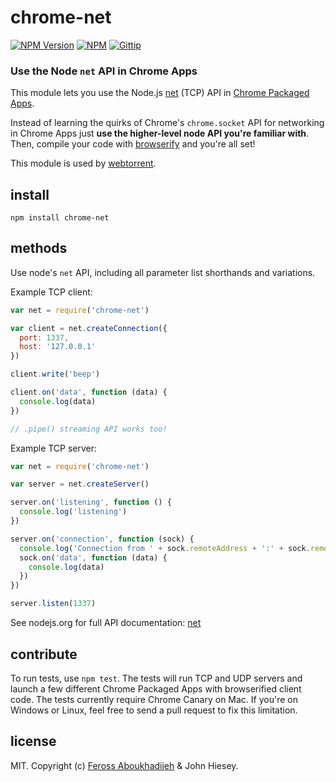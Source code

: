 # chrome-net
[![NPM Version](http://img.shields.io/npm/v/chrome-net.svg)](https://npmjs.org/package/chrome-net)
[![NPM](http://img.shields.io/npm/dm/chrome-net.svg)](https://npmjs.org/package/chrome-net)
[![Gittip](http://img.shields.io/gittip/feross.svg)](https://www.gittip.com/feross/)

### Use the Node `net` API in Chrome Apps

This module lets you use the Node.js [net](http://nodejs.org/api/net.html) (TCP) API in [Chrome Packaged Apps](http://developer.chrome.com/apps/about_apps.html).

Instead of learning the quirks of Chrome's `chrome.socket` API for networking in Chrome Apps just **use the higher-level node API you're familiar with**. Then, compile your code with [browserify](https://github.com/substack/node-browserify) and you're all set!

This module is used by [webtorrent](https://github.com/feross/webtorrent).

## install

```
npm install chrome-net
```

## methods

Use node's `net` API, including all parameter list shorthands and variations.

Example TCP client:

```js
var net = require('chrome-net')

var client = net.createConnection({
  port: 1337,
  host: '127.0.0.1'
})

client.write('beep')

client.on('data', function (data) {
  console.log(data)
})

// .pipe() streaming API works too!

```

Example TCP server:

```js
var net = require('chrome-net')

var server = net.createServer()

server.on('listening', function () {
  console.log('listening')
})

server.on('connection', function (sock) {
  console.log('Connection from ' + sock.remoteAddress + ':' + sock.remotePort)
  sock.on('data', function (data) {
    console.log(data)
  })
})

server.listen(1337)

```

See nodejs.org for full API documentation: [net](http://nodejs.org/api/net.html)

## contribute

To run tests, use `npm test`. The tests will run TCP and UDP servers and launch a few different Chrome Packaged Apps with browserified client code. The tests currently require Chrome Canary on Mac. If you're on Windows or Linux, feel free to send a pull request to fix this limitation.

## license

MIT. Copyright (c) [Feross Aboukhadijeh](http://feross.org) & John Hiesey.
